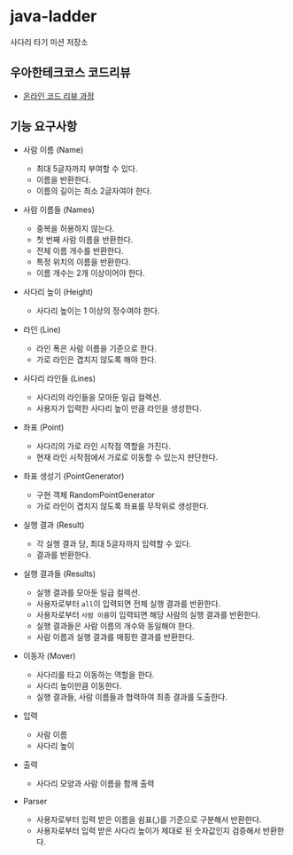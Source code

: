 # java-ladder

사다리 타기 미션 저장소

## 우아한테크코스 코드리뷰

- [온라인 코드 리뷰 과정](https://github.com/woowacourse/woowacourse-docs/blob/master/maincourse/README.md)

## 기능 요구사항

* 사람 이름 (Name)
    * 최대 5글자까지 부여할 수 있다.
    * 이름을 반환한다.
    * 이름의 길이는 최소 2글자여야 한다.

* 사람 이름들 (Names)
    * 중복을 허용하지 않는다.
    * 첫 번째 사람 이름을 반환한다.
    * 전체 이름 개수를 반환한다.
    * 특정 위치의 이름을 반환한다.
    * 이름 개수는 2개 이상이어야 한다.

* 사다리 높이 (Height)
    * 사다리 높이는 1 이상의 정수여야 한다.

* 라인 (Line)
    * 라인 폭은 사람 이름을 기준으로 한다.
    * 가로 라인은 겹치지 않도록 해야 한다.

* 사다리 라인들 (Lines)
    * 사다리의 라인들을 모아둔 일급 컬렉션.
    * 사용자가 입력한 사다리 높이 만큼 라인을 생성한다.

* 좌표 (Point)
    * 사다리의 가로 라인 시작점 역할을 가진다.
    * 현재 라인 시작점에서 가로로 이동할 수 있는지 판단한다.

* 좌표 생성기 (PointGenerator)
    * 구현 객체 RandomPointGenerator
    * 가로 라인이 겹치지 않도록 좌표를 무작위로 생성한다.

* 실행 결과 (Result)
    * 각 실행 결과 당, 최대 5글자까지 입력할 수 있다.
    * 결과를 반환한다.

* 실행 결과들 (Results)
    * 실행 결과를 모아둔 일급 컬렉션.
    * 사용자로부터 `all`이 입력되면 전체 실행 결과를 반환한다.
    * 사용자로부터 `사람 이름`이 입력되면 해당 사람의 실행 결과를 반환한다.
    * 실행 결과들은 사람 이름의 개수와 동일해야 한다.
    * 사람 이름과 실행 결과를 매핑한 결과를 반환한다.

* 이동자 (Mover)
    * 사다리를 타고 이동하는 역할을 한다.
    * 사다리 높이만큼 이동한다.
    * 실행 결과들, 사람 이름들과 협력하여 최종 결과를 도출한다.

* 입력
    * 사람 이름
    * 사다리 높이

* 출력
    * 사다리 모양과 사람 이름을 함께 출력

* Parser
    * 사용자로부터 입력 받은 이름을 쉼표(,)를 기준으로 구분해서 반환한다.
    * 사용자로부터 입력 받은 사다리 높이가 제대로 된 숫자값인지 검증해서 반환한다.